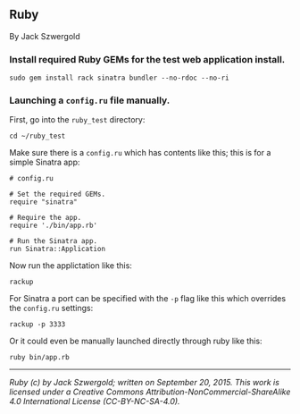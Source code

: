 ## Ruby

By Jack Szwergold

### Install required Ruby GEMs for the test web application install.

    sudo gem install rack sinatra bundler --no-rdoc --no-ri

### Launching a `config.ru` file manually.

First, go into the `ruby_test` directory:

    cd ~/ruby_test

Make sure there is a `config.ru` which has contents like this; this is for a simple Sinatra app:

	# config.ru
	
	# Set the required GEMs.
	require "sinatra"
	
	# Require the app.
	require './bin/app.rb'
	
	# Run the Sinatra app.
	run Sinatra::Application

Now run the applictation like this:

    rackup

For Sinatra a port can be specified with the `-p` flag like this which overrides the `config.ru` settings:

    rackup -p 3333

Or it could even be manually launched directly through ruby like this:

    ruby bin/app.rb

***

*Ruby (c) by Jack Szwergold; written on September 20, 2015. This work is licensed under a Creative Commons Attribution-NonCommercial-ShareAlike 4.0 International License (CC-BY-NC-SA-4.0).*
